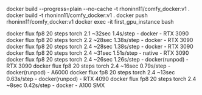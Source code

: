 docker build --progress=plain --no-cache -t rhoninn11/comfy_docker:v1 .
docker build -t rhoninn11/comfy_docker:v1 .
docker push rhoninn11/comfy_docker:v1
docker exec -it first_gpu_instance bash


docker flux fp8 20 steps torch 2.1 ~32sec 1.4s/step - docker - RTX 3090
docker flux fp8 20 steps torch 2.2 ~28sec 1.38s/step - docker - RTX 3090
docker flux fp8 20 steps torch 2.4 ~28sec 1.38s/step - docker - RTX 3090
docker flux fp8 20 steps torch 2.4 ~31sec 1.51s/step - native - RTX 3090
docker flux fp8 20 steps torch 2.4 ~26sec 1.26s/step - docker(runpod) - RTX 3090
docker flux fp8 20 steps torch 2.4 ~16sec 0.79s/step - docker(runpod) - A6000
docker flux fp8 20 steps torch 2.4 ~13sec 0.63s/step - docker(runpod) - RTX 4090
docker flux fp8 20 steps torch 2.4 ~8sec 0.42s/step - docker - A100 SMX
